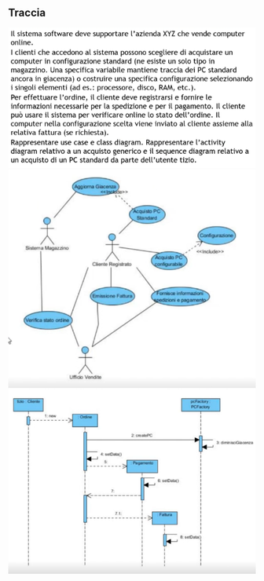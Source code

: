 ## Traccia
![](../Images/Pasted%20image%2020241113111836.png)
![](../Images/Pasted%20image%2020241115122826.png)
![](../Images/Pasted%20image%2020241115124650.png)